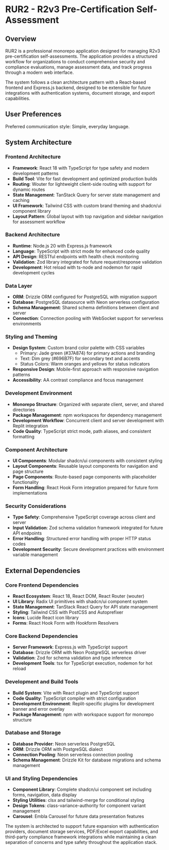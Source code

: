 # RUR2 - R2v3 Pre-Certification Self-Assessment

## Overview

RUR2 is a professional monorepo application designed for managing R2v3 pre-certification self-assessments. The application provides a structured workflow for organizations to conduct comprehensive security and compliance evaluations, manage assessment data, and track progress through a modern web interface.

The system follows a clean architecture pattern with a React-based frontend and Express.js backend, designed to be extensible for future integrations with authentication systems, document storage, and export capabilities.

## User Preferences

Preferred communication style: Simple, everyday language.

## System Architecture

### Frontend Architecture
- **Framework**: React 18 with TypeScript for type safety and modern development patterns
- **Build Tool**: Vite for fast development and optimized production builds
- **Routing**: Wouter for lightweight client-side routing with support for dynamic routes
- **State Management**: TanStack Query for server state management and caching
- **UI Framework**: Tailwind CSS with custom brand theming and shadcn/ui component library
- **Layout Pattern**: Global layout with top navigation and sidebar navigation for assessment workflow

### Backend Architecture
- **Runtime**: Node.js 20 with Express.js framework
- **Language**: TypeScript with strict mode for enhanced code quality
- **API Design**: RESTful endpoints with health check monitoring
- **Validation**: Zod library integrated for future request/response validation
- **Development**: Hot reload with ts-node and nodemon for rapid development cycles

### Data Layer
- **ORM**: Drizzle ORM configured for PostgreSQL with migration support
- **Database**: PostgreSQL datasource with Neon serverless configuration
- **Schema Management**: Shared schema definitions between client and server
- **Connection**: Connection pooling with WebSocket support for serverless environments

### Styling and Theming
- **Design System**: Custom brand color palette with CSS variables
  - Primary: Jade green (#37A874) for primary actions and branding
  - Text: Dim grey (#696B7F) for secondary text and accents
  - Status Colors: Warm oranges and yellows for status indicators
- **Responsive Design**: Mobile-first approach with responsive navigation patterns
- **Accessibility**: AA contrast compliance and focus management

### Development Environment
- **Monorepo Structure**: Organized with separate client, server, and shared directories
- **Package Management**: npm workspaces for dependency management
- **Development Workflow**: Concurrent client and server development with Replit integration
- **Code Quality**: TypeScript strict mode, path aliases, and consistent formatting

### Component Architecture
- **UI Components**: Modular shadcn/ui components with consistent styling
- **Layout Components**: Reusable layout components for navigation and page structure
- **Page Components**: Route-based page components with placeholder functionality
- **Form Handling**: React Hook Form integration prepared for future form implementations

### Security Considerations
- **Type Safety**: Comprehensive TypeScript coverage across client and server
- **Input Validation**: Zod schema validation framework integrated for future API endpoints
- **Error Handling**: Structured error handling with proper HTTP status codes
- **Development Security**: Secure development practices with environment variable management

## External Dependencies

### Core Frontend Dependencies
- **React Ecosystem**: React 18, React DOM, React Router (wouter)
- **UI Library**: Radix UI primitives with shadcn/ui component system
- **State Management**: TanStack React Query for API state management
- **Styling**: Tailwind CSS with PostCSS and Autoprefixer
- **Icons**: Lucide React icon library
- **Forms**: React Hook Form with Hookform Resolvers

### Core Backend Dependencies
- **Server Framework**: Express.js with TypeScript support
- **Database**: Drizzle ORM with Neon PostgreSQL serverless driver
- **Validation**: Zod for schema validation and type inference
- **Development Tools**: tsx for TypeScript execution, nodemon for hot reload

### Development and Build Tools
- **Build System**: Vite with React plugin and TypeScript support
- **Code Quality**: TypeScript compiler with strict configuration
- **Development Environment**: Replit-specific plugins for development banner and error overlay
- **Package Management**: npm with workspace support for monorepo structure

### Database and Storage
- **Database Provider**: Neon serverless PostgreSQL
- **ORM**: Drizzle ORM with PostgreSQL dialect
- **Connection Pooling**: Neon serverless connection pooling
- **Schema Management**: Drizzle Kit for database migrations and schema management

### UI and Styling Dependencies
- **Component Library**: Complete shadcn/ui component set including forms, navigation, data display
- **Styling Utilities**: clsx and tailwind-merge for conditional styling
- **Design Tokens**: class-variance-authority for component variant management
- **Carousel**: Embla Carousel for future data presentation features

The system is architected to support future expansion with authentication providers, document storage services, PDF/Excel export capabilities, and third-party compliance framework integrations while maintaining a clean separation of concerns and type safety throughout the application stack.